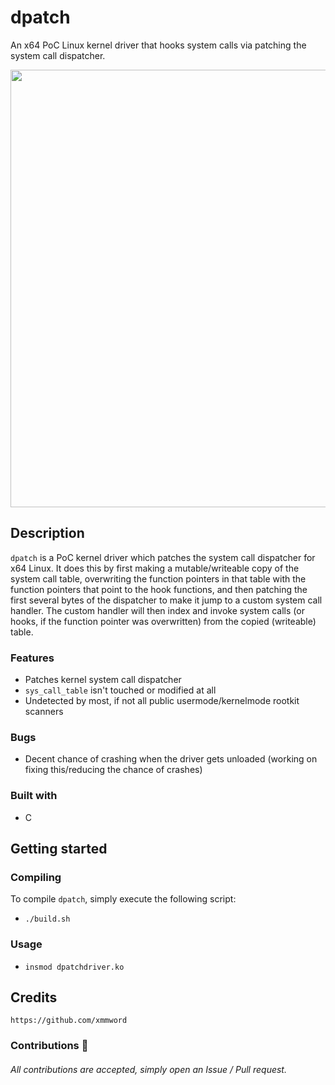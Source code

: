 # dpatch
An x64 PoC Linux kernel driver that hooks system calls via patching the system call dispatcher.

<div align="center">
    <img src="https://user-images.githubusercontent.com/105472509/195727127-49de8c41-5af5-4b9a-af33-028735e21c98.PNG" width="700px"><br>
</div>

## Description
`dpatch` is a PoC kernel driver which patches the system call dispatcher for x64 Linux. It does this by first making a mutable/writeable copy of the 
system call table, overwriting the function pointers in that table with the function pointers that point to the hook functions, and then patching the first several bytes of the dispatcher to make it jump to a custom system call handler. The custom handler will then index and invoke system calls (or hooks, if the function pointer was overwritten) from the copied (writeable) table.

### Features
- Patches kernel system call dispatcher
- `sys_call_table` isn't touched or modified at all
- Undetected by most, if not all public usermode/kernelmode rootkit scanners

### Bugs
- Decent chance of crashing when the driver gets unloaded (working on fixing this/reducing the chance of crashes) 

### Built with
- C

## Getting started
### Compiling
To compile `dpatch`, simply execute the following script:
- `./build.sh`

### Usage
- `insmod dpatchdriver.ko`

## Credits
```
https://github.com/xmmword
```
### Contributions 🎉
###### All contributions are accepted, simply open an Issue / Pull request.
